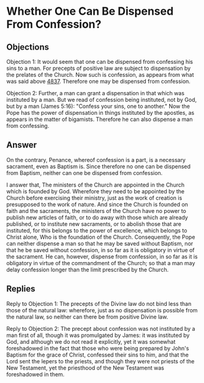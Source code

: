 # Whether One Can Be Dispensed From Confession?

## Objections

Objection 1: It would seem that one can be dispensed from confessing his sins to a man. For precepts of positive law are subject to dispensation by the prelates of the Church. Now such is confession, as appears from what was said above [4837](A[3]). Therefore one may be dispensed from confession.

Objection 2: Further, a man can grant a dispensation in that which was instituted by a man. But we read of confession being instituted, not by God, but by a man (James 5:16): "Confess your sins, one to another." Now the Pope has the power of dispensation in things instituted by the apostles, as appears in the matter of bigamists. Therefore he can also dispense a man from confessing.

## Answer

On the contrary, Penance, whereof confession is a part, is a necessary sacrament, even as Baptism is. Since therefore no one can be dispensed from Baptism, neither can one be dispensed from confession.

I answer that, The ministers of the Church are appointed in the Church which is founded by God. Wherefore they need to be appointed by the Church before exercising their ministry, just as the work of creation is presupposed to the work of nature. And since the Church is founded on faith and the sacraments, the ministers of the Church have no power to publish new articles of faith, or to do away with those which are already published, or to institute new sacraments, or to abolish those that are instituted, for this belongs to the power of excellence, which belongs to Christ alone, Who is the foundation of the Church. Consequently, the Pope can neither dispense a man so that he may be saved without Baptism, nor that he be saved without confession, in so far as it is obligatory in virtue of the sacrament. He can, however, dispense from confession, in so far as it is obligatory in virtue of the commandment of the Church; so that a man may delay confession longer than the limit prescribed by the Church.

## Replies

Reply to Objection 1: The precepts of the Divine law do not bind less than those of the natural law: wherefore, just as no dispensation is possible from the natural law, so neither can there be from positive Divine law.

Reply to Objection 2: The precept about confession was not instituted by a man first of all, though it was promulgated by James: it was instituted by God, and although we do not read it explicitly, yet it was somewhat foreshadowed in the fact that those who were being prepared by John's Baptism for the grace of Christ, confessed their sins to him, and that the Lord sent the lepers to the priests, and though they were not priests of the New Testament, yet the priesthood of the New Testament was foreshadowed in them.